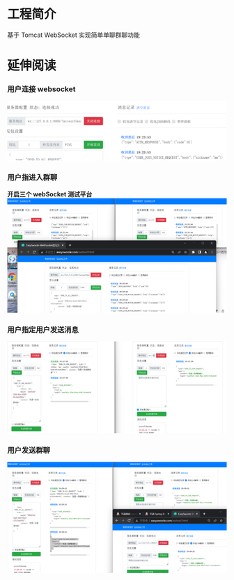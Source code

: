 # 工程简介
基于 Tomcat WebSocket 实现简单单聊群聊功能
# 延伸阅读

### 用户连接 websocket

![img.png](images/img-1.png)

### 用户指进入群聊

 **开启三个 webSocket 测试平台**
 ![img.png](images/img-2.png)
 
### 用户指定用户发送消息
![img.png](images/img-3.png)

### 用户发送群聊
![img.png](images/img-4.png)